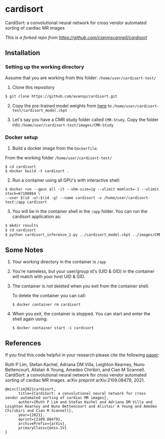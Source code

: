 # cardisort
CardiSort: a convolutional neural network for cross vendor automated sorting of cardiac MR images

*This is a forked repo from https://github.com/cianmscannell/cardisort*

## Installation

### Setting up the working directory

Assume that you are working from this folder: `/home/user/cardisort-test/`

1. Clone this repository

```bash
$ git clone https://github.com/avansp/cardisort.git
```

2. Copy the pre-trained model weights from [here](https://emckclac-my.sharepoint.com/:u:/g/personal/k1633520_kcl_ac_uk/EZ-7bZsMOCxEuCrCsoa7o2sBpBSJvuaHn9mIsgktnbvjvA?e=gCgzdh) to `/home/user/cardisort-test/cardisort_model.ckpt`

3. Let's say you have a CMR study folder called `CMR-Study`. Copy the folder into `/home/user/cardisort-test/images/CMR-Study`


### Docker setup

1. Build a docker image from the `Dockerfile`:

From the working folder `/home/user/cardisort-test/`
```shell
$ cd cardisort
$ docker build -t cardisort .
```

2. Run a container using all GPU's with interactive shell:

```shell
$ docker run --gpus all -it --shm-size=1g --ulimit memlock=-1 --ulimit stack=67108864 \ 
--user $(id -u):$(id -g) --name cardisort -v /home/user/cardisort-test:/app cardisort
```

3. You will be in the container shell in the `/app` folder. You can run the cardisort application as:

```bash
$ mkdir results
$ cd cardisort
$ python cardisort_inference_2.py ../cardisort_model.ckpt ../images/CMR-Study ../results
```

## Some Notes

1. Your working directory in the container is `/app`
2. You're nameless, but your user/group id's (UID & GID) in the container will match with your host UID & GID. 
3. The container is not deleted when you exit from the container shell.

   To delete the container you can call:
   ```shell
   $ docker container rm cardisort
   ```
   
4. When you exit, the container is stopped. You can start and enter the shell again using:

   ```shell
   $ docker container start -i cardisort
   ```

## References

If you find this code helpful in your research please cite the following [paper](https://arxiv.org/abs/2109.08479):

Ruth P Lim, Stefan Kachel, Adriana DM Villa, Leighton Kearney, Nuno Bettencourt, Alistair A Young, Amedeo Chiribiri, and Cian M Scannell. CardiSort: a convolutional neural network for cross vendor automated sorting of cardiac MR images. arXiv preprint arXiv:2109.08479, 2021.

```
@misc{lim2021cardisort,
      title={CardiSort: a convolutional neural network for cross vendor automated sorting of cardiac MR images}, 
      author={Ruth P Lim and Stefan Kachel and Adriana DM Villa and Leighton Kearney and Nuno Bettencourt and Alistair A Young and Amedeo Chiribiri and Cian M Scannell},
      year={2021},
      eprint={2109.08479},
      archivePrefix={arXiv},
      primaryClass={eess.IV}
}
```
